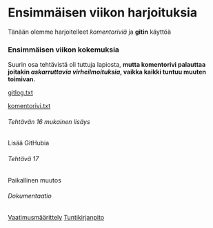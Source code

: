 # Ensimmäisen viikon harjoituksia

Tänään olemme harjoitelleet *komentoriviä* ja **gitin** käyttöä

### Ensimmäisen viikon kokemuksia

Suurin osa tehtävistä oli tuttuja lapiosta, **mutta komentorivi palauttaa joitakin _askarruttavia virheilmoituksia_, vaikka kaikki tuntuu muuten toimivan.**

[gitlog.txt](https://github.com/aleksiskela/ot-harjoitustyo/blob/master/laskarit/viikko1/gitlog.txt)

[komentorivi.txt](https://github.com/aleksiskela/ot-harjoitustyo/blob/master/laskarit/viikko1/komentorivi.txt)

###### Tehtävän 16 mukainen lisäys
Lisää GitHubia

###### Tehtävä 17
Paikallinen muutos

###### Dokumentaatio
[Vaatimusmäärittely](https://github.com/aleksiskela/ot-harjoitustyo/blob/master/dokumentaatio/vaatimusmaarittely.md
)
[Tuntikirjanpito](https://github.com/aleksiskela/ot-harjoitustyo/blob/master/dokumentaatio/tuntikirjanpito.md)
